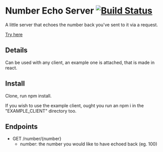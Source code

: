 # Number Echo Server [![Build Status](https://travis-ci.org/atesztoth/number-echo-server.svg?branch=master)](https://travis-ci.org/atesztoth/number-echo-server)

A little server that echoes the number back you've sent to it via a request.

[Try here](http://number-echo-server.herokuapp.com/)

## Details

Can be used with any client, an example one is attached, that is made in react.

## Install
Clone, run npm install.

If you wish to use the example client, ought you run an npm i 
in the "EXAMPLE_CLIENT" directory too.

## Endpoints

- GET /number/{number}
  - number: the number you would like to have echoed back (eg. 100)
